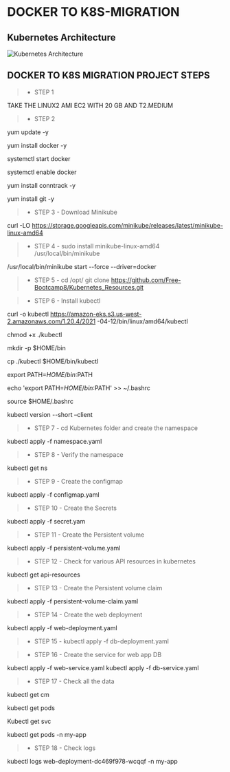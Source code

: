 # DOCKER TO K8S-MIGRATION

## Kubernetes Architecture
![Kubernetes Architecture](https://media.geeksforgeeks.org/wp-content/uploads/20190904034023/Docker2-1-1024x439.png)

## DOCKER TO K8S MIGRATION PROJECT STEPS

> * STEP 1

TAKE THE LINUX2 AMI EC2 WITH 20 GB AND T2.MEDIUM

> * STEP 2 

yum update -y

yum install docker -y

systemctl start docker

systemctl enable docker

yum install conntrack -y

yum install git -y

> * STEP 3 - Download Minikube 
 
curl -LO https://storage.googleapis.com/minikube/releases/latest/minikube-linux-amd64

> * STEP 4 - sudo install minikube-linux-amd64 /usr/local/bin/minikube 

/usr/local/bin/minikube start --force --driver=docker 

> * STEP 5 - cd /opt/ git clone https://github.com/Free-Bootcamp8/Kubernetes_Resources.git 

> * STEP 6 - Install kubectl
 
curl -o kubectl https://amazon-eks.s3.us-west-2.amazonaws.com/1.20.4/2021 -04-12/bin/linux/amd64/kubectl

chmod +x ./kubectl 

mkdir -p $HOME/bin 

cp ./kubectl $HOME/bin/kubectl 

export PATH=$HOME/bin:$PATH 

echo 'export PATH=$HOME/bin:$PATH' >> ~/.bashrc 

source $HOME/.bashrc 

kubectl version --short –client


> * STEP 7 - cd Kubernetes folder and create the namespace

kubectl apply -f namespace.yaml 
 
> * STEP 8 - Verify the namespace 

kubectl get ns 

> * STEP 9 - Create the configmap 

kubectl apply -f configmap.yaml 

> * STEP 10 - Create the Secrets

 kubectl apply -f secret.yam
 
> * STEP 11 - Create the Persistent volume

kubectl apply -f persistent-volume.yaml 

> * STEP 12 - Check for various API resources in kubernetes 

kubectl get api-resources 

> * STEP 13 - Create the Persistent volume claim 

kubectl apply -f persistent-volume-claim.yaml 

> * STEP 14 - Create the web deployment

kubectl apply -f web-deployment.yaml 

> * STEP 15 - kubectl apply -f db-deployment.yaml

> * STEP 16 - Create the service for web app DB

kubectl apply -f web-service.yaml 
kubectl apply -f db-service.yaml

> * STEP 17 - Check all the data

kubectl get cm 

kubectl get pods 

Kubectl get svc 

kubectl get pods -n my-app 

> * STEP 18 - Check logs

kubectl logs web-deployment-dc469f978-wcqqf -n my-app
